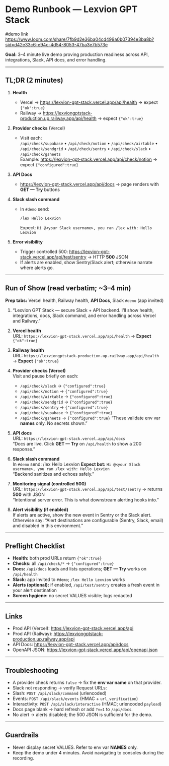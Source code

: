 # Demo Runbook — Lexvion GPT Stack
#demo link
https://www.loom.com/share/7fb9d2e36ba04cd499a0b07394e3ba8b?sid=d42e33c6-e94c-4d54-8053-47ba3e7b573e

**Goal:** 3–4 minute live demo proving production readiness across API, integrations, Slack, API docs, and error handling.

---

## TL;DR (2 minutes)

1) **Health**
   - Vercel → https://lexvion-gpt-stack.vercel.app/api/health → expect `{"ok":true}`
   - Railway → https://lexviongptstack-production.up.railway.app/api/health → expect `{"ok":true}`

2) **Provider checks** (Vercel)
   - Visit each:  
     `/api/check/supabase` • `/api/check/notion` • `/api/check/airtable` • `/api/check/sendgrid` • `/api/check/sentry` • `/api/check/slack` • `/api/check/gsheets`  
     Example: https://lexvion-gpt-stack.vercel.app/api/check/notion → expect `{"configured":true}`

3) **API Docs**
   - https://lexvion-gpt-stack.vercel.app/api/docs → page renders with **GET — Try** buttons

4) **Slack slash command**
   - In `#demo` send:
     ```
     /lex Hello Lexvion
     ```
     Expect: `Hi @<your Slack username>, you ran /lex with: Hello Lexvion`

5) **Error visibility**
   - Trigger controlled 500: https://lexvion-gpt-stack.vercel.app/api/test/sentry → HTTP **500** JSON  
   - If alerts are enabled, show Sentry/Slack alert; otherwise narrate where alerts go.

---

## Run of Show (read verbatim; ~3–4 min)

**Prep tabs:** Vercel health, Railway health, **API Docs**, Slack `#demo` (app invited)

1) “Lexvion GPT Stack — secure Slack + API backend. I’ll show health, integrations, docs, Slack command, and error handling across Vercel and Railway.”

2) **Vercel health**  
   URL: `https://lexvion-gpt-stack.vercel.app/api/health` → **Expect** `{"ok":true}`

3) **Railway health**  
   URL: `https://lexviongptstack-production.up.railway.app/api/health` → **Expect** `{"ok":true}`

4) **Provider checks (Vercel)**  
   Visit and pause briefly on each:
   - `/api/check/slack` → `{"configured":true}`
   - `/api/check/notion` → `{"configured":true}`
   - `/api/check/airtable` → `{"configured":true}`
   - `/api/check/sendgrid` → `{"configured":true}`
   - `/api/check/sentry` → `{"configured":true}`
   - `/api/check/supabase` → `{"configured":true}`
   - `/api/check/gsheets` → `{"configured":true}`
   “These validate env var **names** only. No secrets shown.”

5) **API docs**  
   URL: `https://lexvion-gpt-stack.vercel.app/api/docs`  
   “Docs are live. Click **GET — Try** on `/api/health` to show a 200 response.”

6) **Slack slash command**  
   In `#demo` send:
/lex Hello Lexvion
**Expect bot:** `Hi @<your Slack username>, you ran /lex with: Hello Lexvion`  
“Backend sanitizes and echoes safely.”

7) **Monitoring signal (controlled 500)**  
URL: `https://lexvion-gpt-stack.vercel.app/api/test/sentry` → returns **500** with JSON  
“Intentional server error. This is what downstream alerting hooks into.”

8) **Alert visibility (if enabled)**  
If alerts are active, show the new event in Sentry or the Slack alert.  
Otherwise say: “Alert destinations are configurable (Sentry, Slack, email) and disabled in this environment.”

---

## Preflight Checklist

- **Health:** both prod URLs return `{"ok":true}`
- **Checks:** all `/api/check/*` → `{"configured":true}`
- **Docs:** `/api/docs` loads and lists operations; **GET — Try** works on `/api/health`
- **Slack:** app invited to `#demo`; `/lex Hello Lexvion` works
- **Alerts (optional):** if enabled, `/api/test/sentry` creates a fresh event in your alert destination
- **Screen hygiene:** no secret VALUES visible; logs redacted

---

## Links

- Prod API (Vercel): https://lexvion-gpt-stack.vercel.app/api  
- Prod API (Railway): https://lexviongptstack-production.up.railway.app/api  
- API Docs: https://lexvion-gpt-stack.vercel.app/api/docs  
- OpenAPI JSON: https://lexvion-gpt-stack.vercel.app/api/openapi.json

---

## Troubleshooting

- A provider check returns `false` → fix the **env var name** on that provider.
- Slack not responding → verify Request URLs:
- Slash: `POST /api/slack/command` (urlencoded)
- Events: `POST /api/slack/events` (HMAC + `url_verification`)
- Interactivity: `POST /api/slack/interactive` (HMAC; urlencoded `payload`)
- Docs page blank → hard refresh or add `?v=1` to `/api/docs`.
- No alert → alerts disabled; the 500 JSON is sufficient for the demo.

---

## Guardrails

- Never display secret VALUES. Refer to env var **NAMES** only.
- Keep the demo under 4 minutes. Avoid navigating to consoles during the recording.
